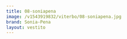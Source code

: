 ```yaml
---
title: 08-soniapena
image: /v1543919832/viterbo/08-soniapena.jpg
brand: Sonia-Pena
layout: vestito
---
```

